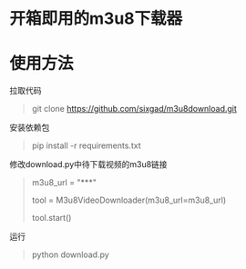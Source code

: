 # 开箱即用的m3u8下载器

# 使用方法
拉取代码

> git clone https://github.com/sixgad/m3u8download.git

安装依赖包

> pip install -r requirements.txt

修改download.py中待下载视频的m3u8链接

>  m3u8_url = "***"
>
>   tool = M3u8VideoDownloader(m3u8_url=m3u8_url)
>
>   tool.start()

运行

> python download.py
